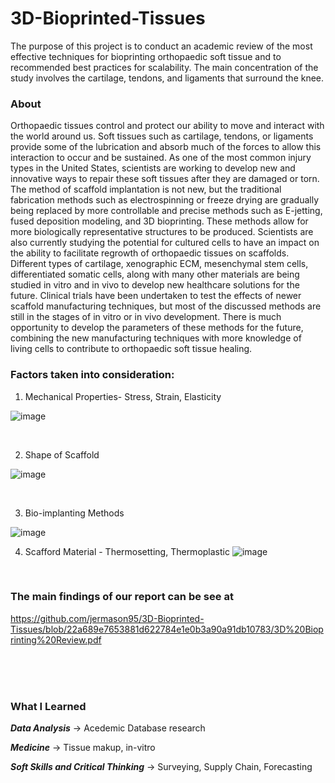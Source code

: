 # 3D-Bioprinted-Tissues

The purpose of this project is to conduct an academic review of the most effective techniques for bioprinting orthopaedic soft tissue and to recommended best practices for scalability. The main concentration of the study involves the cartilage, tendons, and ligaments that surround the knee.

### About
Orthopaedic tissues control and protect our ability to move and interact with the world around us. Soft tissues such as cartilage, tendons, or ligaments provide some of the lubrication and absorb much of the forces to allow this interaction to occur and be sustained. As one of the most common injury types in the United States, scientists are working to develop new and innovative ways to repair these soft tissues after they are damaged or torn. The method of scaffold implantation is not new, but the traditional fabrication methods such as electrospinning or freeze drying are gradually being replaced by more controllable and precise methods such as E-jetting, fused deposition modeling, and 3D bioprinting. These methods allow for more biologically representative structures to be produced. Scientists are also currently studying the potential for cultured cells to have an impact on the ability to facilitate regrowth of orthopaedic tissues on scaffolds. Different types of cartilage, xenographic ECM, mesenchymal stem cells, differentiated somatic cells, along with many other materials are being studied in vitro and in vivo to develop new healthcare solutions for the future. Clinical trials have been undertaken to test the effects of newer scaffold manufacturing techniques, but most of the discussed methods are still in the stages of in vitro or in vivo development. There is much opportunity to develop the parameters of these methods for the future, combining the new manufacturing techniques with more knowledge of living cells to contribute to orthopaedic soft tissue healing.

### Factors taken into consideration:

1. Mechanical Properties- Stress, Strain, Elasticity

![image](https://user-images.githubusercontent.com/85593608/121390480-6b835080-c91b-11eb-8934-668bc4f5273d.png)

<br/>

2. Shape of Scaffold

![image](https://user-images.githubusercontent.com/85593608/121391149-0bd97500-c91c-11eb-9f9c-ceec14fe6802.png)

<br/>

3. Bio-implanting Methods

![image](https://user-images.githubusercontent.com/85593608/121389605-99b46080-c91a-11eb-98fc-e83eee95da5d.png)
<br/>

4. Scafford Material - Thermosetting, Thermoplastic
![image](https://user-images.githubusercontent.com/85593608/121389743-b6509880-c91a-11eb-8592-d0dfdf27133d.png)


<br/>

### The main findings of our report can be see at 

https://github.com/jermason95/3D-Bioprinted-Tissues/blob/22a689e7653881d622784e1e0b3a90a91db10783/3D%20Bioprinting%20Review.pdf



 
  <br/>
  <br/>
  <br/>


### What I Learned

***Data Analysis*** → Acedemic Database research

***Medicine*** → Tissue makup, in-vitro

***Soft Skills and Critical Thinking*** → Surveying, Supply Chain, Forecasting
